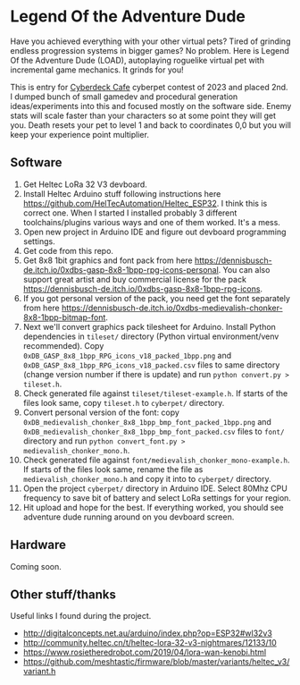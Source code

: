 # Legend Of the Adventure Dude

Have you achieved everything with your other virtual pets? Tired of grinding endless progression systems in bigger games? No problem. Here is Legend Of the Adventure Dude (LOAD), autoplaying roguelike virtual pet with incremental game mechanics. It grinds for you!

This is entry for [Cyberdeck Cafe](https://cyberdeck.cafe/) cyberpet contest of 2023 and placed 2nd. I dumped bunch of small gamedev and procedural generation ideas/experiments into this and focused mostly on the software side. Enemy stats will scale faster than your characters so at some point they will get you. Death resets your pet to level 1 and back to coordinates 0,0 but you will keep your experience point multiplier.


## Software

1. Get Heltec LoRa 32 V3 devboard.
2. Install Heltec Arduino stuff following instructions here https://github.com/HelTecAutomation/Heltec_ESP32. I think this is correct one. When I started I installed probably 3 different toolchains/plugins various ways and one of them worked. It's a mess.
3. Open new project in Arduino IDE and figure out devboard programming settings.
4. Get code from this repo.
5. Get 8x8 1bit graphics and font pack from here https://dennisbusch-de.itch.io/0xdbs-gasp-8x8-1bpp-rpg-icons-personal. You can also support great artist and buy commercial license for the pack https://dennisbusch-de.itch.io/0xdbs-gasp-8x8-1bpp-rpg-icons.
6. If you got personal version of the pack, you need get the font separately from here https://dennisbusch-de.itch.io/0xdbs-medievalish-chonker-8x8-1bpp-bitmap-font.
7. Next we'll convert graphics pack tilesheet for Arduino. Install Python dependencies in `tileset/` directory (Python virtual environment/venv recommended). Copy `0xDB_GASP_8x8_1bpp_RPG_icons_v18_packed_1bpp.png` and `0xDB_GASP_8x8_1bpp_RPG_icons_v18_packed.csv` files to same directory (change version number if there is update) and run `python convert.py > tileset.h`.
8. Check generated file against `tileset/tileset-example.h`. If starts of the files look same, copy `tileset.h` to `cyberpet/` directory.
9. Convert personal version of the font: copy `0xDB_medievalish_chonker_8x8_1bpp_bmp_font_packed_1bpp.png` and `0xDB_medievalish_chonker_8x8_1bpp_bmp_font_packed.csv` files to `font/` directory and run `python convert_font.py > medievalish_chonker_mono.h`.
10. Check generated file against `font/medievalish_chonker_mono-example.h`. If starts of the files look same, rename the file as `medievalish_chonker_mono.h` and copy it into to `cyberpet/` directory.
11. Open the project `cyberpet/` directory in Arduino IDE. Select 80Mhz CPU frequency to save bit of battery and select LoRa settings for your region.
12. Hit upload and hope for the best. If everything worked, you should see adventure dude running around on you devboard screen.


## Hardware

Coming soon.


## Other stuff/thanks

Useful links I found during the project.

* http://digitalconcepts.net.au/arduino/index.php?op=ESP32#wl32v3
* http://community.heltec.cn/t/heltec-lora-32-v3-nightmares/12133/10
* https://www.rosietheredrobot.com/2019/04/lora-wan-kenobi.html
* https://github.com/meshtastic/firmware/blob/master/variants/heltec_v3/variant.h
